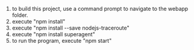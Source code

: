 1. to build this project, use a command prompt to navigate to the webapp folder.
2. execute "npm install"
3. execute "npm install --save nodejs-traceroute"
4. execute "npm install superagent"
5. to run the program, execute "npm start"
